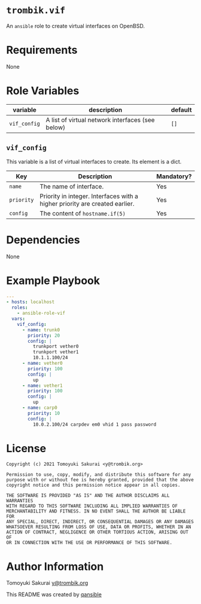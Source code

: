 # `trombik.vif`

An `ansible` role to create virtual interfaces on OpenBSD.

# Requirements

None

# Role Variables

| variable | description | default |
|----------|-------------|---------|
| `vif_config` | A list of virtual network interfaces (see  below) | `[]` |

## `vif_config`

This variable is a list of virtual interfaces to create. Its element is a
dict.

| Key | Description | Mandatory? |
|-----|-------------|------------|
| `name` | The name of interface. | Yes |
| `priority` | Priority in integer. Interfaces with a higher priority are created earlier. | Yes |
| `config` | The content of `hostname.if(5)` | Yes |

# Dependencies

None

# Example Playbook

```yaml
---
- hosts: localhost
  roles:
    - ansible-role-vif
  vars:
    vif_config:
      - name: trunk0
        priority: 20
        config: |
          trunkport vether0
          trunkport vether1
          10.1.1.100/24
      - name: vether0
        priority: 100
        config: |
          up
      - name: vether1
        priority: 100
        config: |
          up
      - name: carp0
        priority: 10
        config: |
          10.0.2.100/24 carpdev em0 vhid 1 pass password
```

# License

```
Copyright (c) 2021 Tomoyuki Sakurai <y@trombik.org>

Permission to use, copy, modify, and distribute this software for any
purpose with or without fee is hereby granted, provided that the above
copyright notice and this permission notice appear in all copies.

THE SOFTWARE IS PROVIDED "AS IS" AND THE AUTHOR DISCLAIMS ALL WARRANTIES
WITH REGARD TO THIS SOFTWARE INCLUDING ALL IMPLIED WARRANTIES OF
MERCHANTABILITY AND FITNESS. IN NO EVENT SHALL THE AUTHOR BE LIABLE FOR
ANY SPECIAL, DIRECT, INDIRECT, OR CONSEQUENTIAL DAMAGES OR ANY DAMAGES
WHATSOEVER RESULTING FROM LOSS OF USE, DATA OR PROFITS, WHETHER IN AN
ACTION OF CONTRACT, NEGLIGENCE OR OTHER TORTIOUS ACTION, ARISING OUT OF
OR IN CONNECTION WITH THE USE OR PERFORMANCE OF THIS SOFTWARE.
```

# Author Information

Tomoyuki Sakurai <y@trombik.org>

This README was created by [qansible](https://github.com/trombik/qansible)
